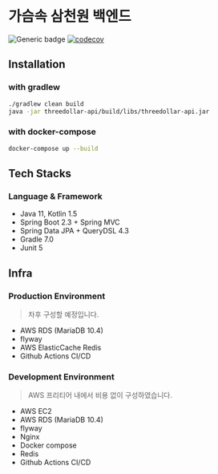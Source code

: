 # 가슴속 삼천원 백엔드

![Generic badge](https://img.shields.io/badge/version-2.0.0-green.svg)
[![codecov](https://codecov.io/gh/depromeet/3dollars-in-my-pocket-backend/branch/develop/graph/badge.svg?token=QZPVF6VGHA)](https://codecov.io/gh/depromeet/3dollars-in-my-pocket-backend)

## Installation

### with gradlew

```bash
./gradlew clean build
java -jar threedollar-api/build/libs/threedollar-api.jar 
```

### with docker-compose

```bash
docker-compose up --build
```

## Tech Stacks
### Language & Framework
- Java 11, Kotlin 1.5
- Spring Boot 2.3 + Spring MVC
- Spring Data JPA + QueryDSL 4.3
- Gradle 7.0
- Junit 5

## Infra
### Production Environment
> 차후 구성할 예정입니다.

- AWS RDS (MariaDB 10.4)
- flyway
- AWS ElasticCache Redis
- Github Actions CI/CD


### Development Environment
> AWS 프리티어 내에서 비용 없이 구성하였습니다.
- AWS EC2
- AWS RDS (MariaDB 10.4)
- flyway
- Nginx
- Docker compose
- Redis
- Github Actions CI/CD
